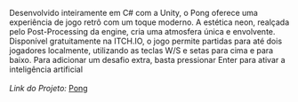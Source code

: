 Desenvolvido inteiramente em C# com a Unity, o Pong oferece uma experiência de jogo retrô com um toque moderno. A estética neon, realçada pelo Post-Processing da engine, cria uma atmosfera única e envolvente. Disponível gratuitamente na ITCH.IO, o jogo permite partidas para até dois jogadores localmente, utilizando as teclas W/S e setas para cima e para baixo. Para adicionar um desafio extra, basta pressionar Enter para ativar a inteligência artificial
<br/>
<br/>
<em>Link do Projeto: </em>[Pong](https://a3ternus.itch.io/pong)
